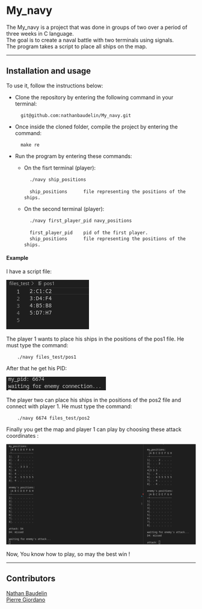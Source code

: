 # My_navy
The My_navy is a project that was done in groups of two over a period of three weeks in C language.<br/>
The goal is to create a naval battle with two terminals using signals.<br/>
The program takes a script to place all ships on the map.<br/>

---
## Installation and usage

To use it, follow the instructions below:<br/>
- Clone the repository by entering the following command in your terminal:

        git@github.com:nathanbaudelin/My_navy.git

- Once inside the cloned folder, compile the project by entering the command:

        make re

- Run the program by entering these commands:

    - On the fisrt terminal (player):

            ./navy ship_positions

            ship_positions      file representing the positions of the ships.

    - On the second terminal (player):

            ./navy first_player_pid navy_positions

            first_player_pid    pid of the first player.
            ship_positions      file representing the positions of the ships.

#### Example
I have a script file:

![pos1](./pictures/pos1.png)

The player 1 wants to place his ships in the positions of the pos1 file. He must type the command:

        ./navy files_test/pos1

After that he get his PID:

![pid](./pictures/pid.png)

The player two can place his ships in the positions of the pos2 file and connect with player 1. He must type the command:

        ./navy 6674 files_test/pos2

Finally you get the map and player 1 can play by choosing these attack coordinates :

![attack](./pictures/attack.png)

Now, You know how to play, so may the best win !

---

## Contributors

[Nathan Baudelin](https://github.com/nathanbaudelin)<br/>
[Pierre Giordano](https://github.com/giordano-pierre)
